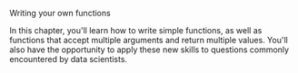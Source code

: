 Writing your own functions

In this chapter, you'll learn how to write simple functions, as well as functions that accept multiple arguments and return multiple values. You'll also have the opportunity to apply these new skills to questions commonly encountered by data scientists.
